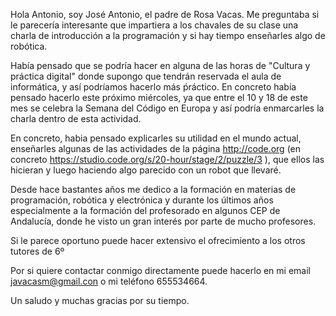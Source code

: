 Hola Antonio, soy José Antonio, el padre de Rosa Vacas.
Me preguntaba si le parecería interesante que impartiera a los chavales de su clase una charla de introducción a la programación y si hay tiempo enseñarles algo de robótica.

Había pensado que se podría hacer en alguna de las horas de "Cultura y práctica digital" donde supongo que tendrán reservada el aula de informática, y así podríamos hacerlo más ṕráctico. En concreto había pensado hacerlo este próximo miércoles, ya que entre el 10 y 18 de este mes se celebra la Semana del Código en Europa y así podría enmarcarles la charla dentro de esta actividad.

En concreto, habia pensado explicarles su utilidad en el mundo actual, enseñarles algunas de las actividades de la página http://code.org (en concreto https://studio.code.org/s/20-hour/stage/2/puzzle/3 ), que ellos las hicieran y luego haciendo algo parecido con un robot que llevaré.

Desde hace bastantes años me dedico a la formación en materias de programación, robótica y electrónica y durante los últimos años especialmente a la formación del profesorado en algunos  CEP de Andalucía, donde he visto un gran interés por parte de mucho profesores.

Si le parece oportuno puede hacer extensivo el ofrecimiento a los otros tutores de 6º

Por si quiere contactar conmigo directamente puede hacerlo en mi email javacasm@gmail.con o mi teléfono 655534664.

Un saludo y muchas gracias por su tiempo.

